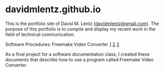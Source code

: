 # davidmlentz.github.io
This is the portfolio site of David M. Lentz (davidmlentz@gmail.com). The purpose of this portfolio is to compile and display my recent work in the field of technical communication.

Software Procedures: Freemake Video Converter
[1](http://davidmlentz.github.io/software_procedures1.html)
[2](http://davidmlentz.github.io/software_procedures2.html)
[3](http://davidmlentz.github.io/software_procedures3.html)

As a final project for a software documentation class, I created these documents that describe how to use a program called Freemake Video Converter.

